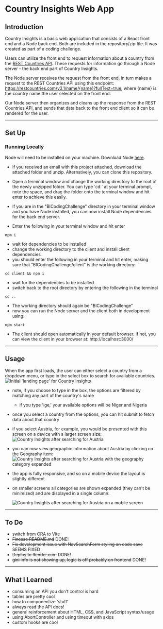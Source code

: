 # Country Insights Web App

## Introduction

Country Insights is a basic web application that consists of a React front end and a Node back end. Both are included in the repository/zip file. It was created as part of a coding challenge.

Users can utilize the front end to request information about a country from the [REST Countries API](https://restcountries.com/). These requests for information go through a Node server - the back end part of Country Insights.

The Node server receives the request from the front end, in turn makes a request to the REST Countries API using this endpoint: https://restcountries.com/v3.1/name/{name}?fullText=true, where {name} is the country name the user selected on the front end.

Our Node server then organizes and cleans up the response from the REST Countries API, and sends that data back to the front end client so it can be rendered for the user.

---

## Set Up

### Running Locally

Node will need to be installed on your machine. Download Node [here]("https://nodejs.org/en/download").

- If you received an email with this project attached, download the attached folder and unzip. Alternatively, you can clone this repository.
- Open a terminal window and change the working directory to the root of the newly unzipped folder. You can type 'cd ' at your terminal prompt, note the space, and drag the folder onto the terminal window and hit enter to achieve this easily.

- If you are in the "BICodingChallenge" directory in your terminal window and you have Node installed, you can now install Node dependencies for the back end server.
- Enter the following in your terminal window and hit enter

```
npm i
```

- wait for dependencies to be installed
- change the working directory to the client and install client dependencies
- you should enter the following in your terminal and hit enter, making sure that "BICodingChallenge/client" is the working directory:

```
cd client && npm i
```

- wait for the dependencies to be installed
- switch back to the root directory by entering the following in the terminal

```
cd ..
```

- The working directory should again be "BICodingChallenge"
- now you can run the Node server and the client both in development using:

```
npm start
```

- The client should open automatically in your default browser. If not, you can view the client in your browser at: http://localhost:3000/

---

## Usage

When the app first loads, the user can either select a country from a dropdown menu, or type in the select box to search for available countries.
![Initial 'landing page' for Country Insights](https://res.cloudinary.com/duar7ipaf/image/upload/v1698065053/image_fnf678.png)

- note, if you choose to type in the box, the options are filtered by matching any part of the country's name
  - if you type 'ige,' your available options will be Niger and Nigeria
- once you select a country from the options, you can hit submit to fetch data about that country
- if you select Austria, for example, you would be presented with this screen on a device with a larger screen size:
  ![Country Insights after searching for Austria](https://res.cloudinary.com/duar7ipaf/image/upload/v1698065386/image-1_qdk1ak.png)

- you can now view geographic information about Austria by clicking on the Geography item:
  ![Country Insights after searching for Austria with the geography category expanded](https://res.cloudinary.com/duar7ipaf/image/upload/v1698066155/image-2_vt2kyc.png)

- the app is fully responsive, and so on a mobile device the layout is slightly different
- on smaller screens all categories are shown expanded (they can't be minimized) and are displayed in a single column:

  ![Country Insights after searching for Austria on a mobile screen](https://res.cloudinary.com/duar7ipaf/image/upload/v1698066814/image_qgdrhi.png)

---

## To Do

- switch from CRA to Vite
- ~~Finesse README.md~~ DONE!
- ~~Fix development issue with NavSearchForm styling on code save~~ SEEMS FIXED
- ~~Deploy to Render.com~~ DONE!
- ~~gini info is not showing up, logic is off probably on frontend~~ DONE!

---

## What I Learned

- consuming an API you don't control is hard
- tables are pretty cool
- how to componentize 'stuff'
- always read the API docs!
- general reinforcement about HTML, CSS, and JavaScript syntax/usage
- using AbortController and using timeout with axios
- custom hooks are cool
